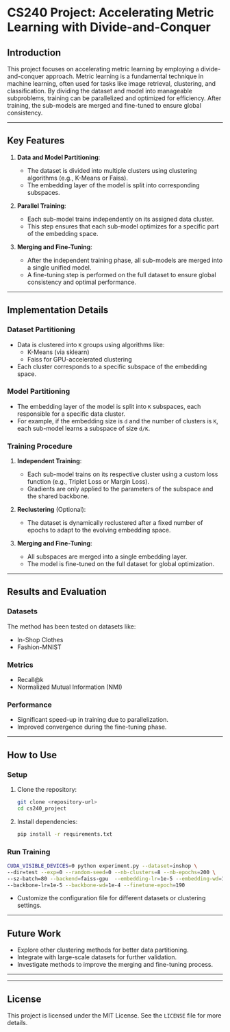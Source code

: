 # CS240 Project: Accelerating Metric Learning with Divide-and-Conquer

## **Introduction**
This project focuses on accelerating metric learning by employing a divide-and-conquer approach. Metric learning is a fundamental technique in machine learning, often used for tasks like image retrieval, clustering, and classification. By dividing the dataset and model into manageable subproblems, training can be parallelized and optimized for efficiency. After training, the sub-models are merged and fine-tuned to ensure global consistency.

---

## **Key Features**
1. **Data and Model Partitioning**:
   - The dataset is divided into multiple clusters using clustering algorithms (e.g., K-Means or Faiss).
   - The embedding layer of the model is split into corresponding subspaces.

2. **Parallel Training**:
   - Each sub-model trains independently on its assigned data cluster.
   - This step ensures that each sub-model optimizes for a specific part of the embedding space.

3. **Merging and Fine-Tuning**:
   - After the independent training phase, all sub-models are merged into a single unified model.
   - A fine-tuning step is performed on the full dataset to ensure global consistency and optimal performance.

---

## **Implementation Details**

### **Dataset Partitioning**
- Data is clustered into `K` groups using algorithms like:
  - K-Means (via sklearn)
  - Faiss for GPU-accelerated clustering
- Each cluster corresponds to a specific subspace of the embedding space.

### **Model Partitioning**
- The embedding layer of the model is split into `K` subspaces, each responsible for a specific data cluster.
- For example, if the embedding size is `d` and the number of clusters is `K`, each sub-model learns a subspace of size `d/K`.

### **Training Procedure**
1. **Independent Training**:
   - Each sub-model trains on its respective cluster using a custom loss function (e.g., Triplet Loss or Margin Loss).
   - Gradients are only applied to the parameters of the subspace and the shared backbone.

2. **Reclustering** (Optional):
   - The dataset is dynamically reclustered after a fixed number of epochs to adapt to the evolving embedding space.

3. **Merging and Fine-Tuning**:
   - All subspaces are merged into a single embedding layer.
   - The model is fine-tuned on the full dataset for global optimization.

---

## **Results and Evaluation**
### **Datasets**
The method has been tested on datasets like:
- In-Shop Clothes
- Fashion-MNIST

### **Metrics**
- Recall@k
- Normalized Mutual Information (NMI)

### **Performance**
- Significant speed-up in training due to parallelization.
- Improved convergence during the fine-tuning phase.

---

## **How to Use**

### **Setup**
1. Clone the repository:
   ```bash
   git clone <repository-url>
   cd cs240_project
   ```

2. Install dependencies:
   ```bash
   pip install -r requirements.txt
   ```

### **Run Training**
```bash
CUDA_VISIBLE_DEVICES=0 python experiment.py --dataset=inshop \
--dir=test --exp=0 --random-seed=0 --nb-clusters=8 --nb-epochs=200 \
--sz-batch=80 --backend=faiss-gpu  --embedding-lr=1e-5 --embedding-wd=1e-4 \
--backbone-lr=1e-5 --backbone-wd=1e-4 --finetune-epoch=190
```
- Customize the configuration file for different datasets or clustering settings.



---

## **Future Work**
- Explore other clustering methods for better data partitioning.
- Integrate with large-scale datasets for further validation.
- Investigate methods to improve the merging and fine-tuning process.

---



---

## **License**
This project is licensed under the MIT License. See the `LICENSE` file for more details.
